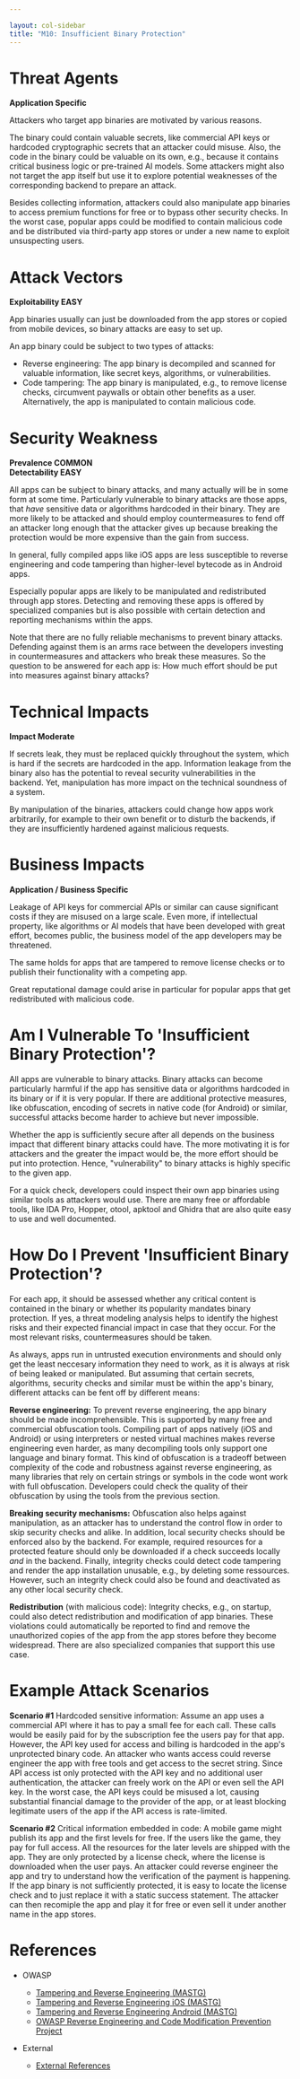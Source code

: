 ```yaml
---

layout: col-sidebar
title: "M10: Insufficient Binary Protection"
---
```


# Threat Agents

**Application Specific**

Attackers who target app binaries are motivated by various reasons. 

The binary could contain valuable secrets, like commercial API keys or hardcoded cryptographic secrets that an attacker could misuse. Also, the code in the binary could be valuable on its own, e.g., because it contains critical business logic or pre-trained AI models. Some attackers might also not target the app itself but use it to explore potential weaknesses of the corresponding backend to prepare an attack.

Besides collecting information, attackers could also manipulate app binaries to access premium functions for free or to bypass other security checks. In the worst case, popular apps could be modified to contain malicious code and be distributed via third-party app stores or under a new name to exploit unsuspecting users.


# Attack Vectors	

**Exploitability EASY**

App binaries usually can just be downloaded from the app stores or copied from mobile devices, so binary attacks are easy to set up. 

An app binary could be subject to two types of attacks:

- Reverse engineering: The app binary is decompiled and scanned for valuable information, like secret keys, algorithms, or vulnerabilities.
- Code tampering: The app binary is manipulated, e.g., to remove license checks, circumvent paywalls or obtain other benefits as a user. Alternatively, the app is manipulated to contain malicious code.


# Security Weakness	

**Prevalence COMMON** <br />
**Detectability EASY**

All apps can be subject to binary attacks, and many actually will be in some form at some time. Particularly vulnerable to binary attacks are those apps, that *have* sensitive data or algorithms hardcoded in their binary. They are more likely to be attacked and should employ countermeasures to fend off an attacker long enough that the attacker gives up because breaking the protection would be more expensive than the gain from success.

In general, fully compiled apps like iOS apps are less susceptible to reverse engineering and code tampering than higher-level bytecode as in Android apps. 

Especially popular apps are likely to be manipulated and redistributed through app stores. Detecting and removing these apps is offered by specialized companies but is also possible with certain detection and reporting mechanisms within the apps.

Note that there are no fully reliable mechanisms to prevent binary attacks. Defending against them is an arms race between the developers investing in countermeasures and attackers who break these measures. So the question to be answered for each app is: How much effort should be put into measures against binary attacks?


# Technical Impacts	

**Impact Moderate**

If secrets leak, they must be replaced quickly throughout the system, which is hard if the secrets are hardcoded in the app. Information leakage from the binary also has the potential to reveal security vulnerabilities in the backend. Yet, manipulation has more impact on the technical soundness of a system. 

By manipulation of the binaries, attackers could change how apps work arbitrarily, for example to their own benefit or to disturb the backends, if they are insufficiently hardened against malicious requests.


# Business Impacts
	
**Application / Business Specific** 

Leakage of API keys for commercial APIs or similar can cause significant costs if they are misused on a large scale. Even more, if intellectual property, like algorithms or AI models that have been developed with great effort, becomes public, the business model of the app developers may be threatened.

The same holds for apps that are tampered to remove license checks or to publish their functionality with a competing app.

Great reputational damage could arise in particular for popular apps that get redistributed with malicious code.


# Am I Vulnerable To 'Insufficient Binary Protection'?

All apps are vulnerable to binary attacks. Binary attacks can become particularly harmful if the app has sensitive data or algorithms hardcoded in its binary or if it is very popular. If there are additional protective measures, like obfuscation, encoding of secrets in native code (for Android) or similar, successful attacks become harder to achieve but never impossible. 

Whether the app is sufficiently secure after all depends on the business impact that different binary attacks could have. The more motivating it is for attackers and the greater the impact would be, the more effort should be put into protection. Hence, "vulnerability" to binary attacks is highly specific to the given app.

For a quick check, developers could inspect their own app binaries using similar tools as attackers would use. There are many free or affordable tools, like IDA Pro, Hopper, otool, apktool and Ghidra that are also quite easy to use and well documented.


# How Do I Prevent 'Insufficient Binary Protection'?

For each app, it should be assessed whether any critical content is contained in the binary or whether its popularity mandates binary protection. If yes, a threat modeling analysis helps to identify the highest risks and their expected financial impact in case that they occur. For the most relevant risks, countermeasures should be taken. 

As always, apps run in untrusted execution environments and should only get the least neccesary information they need to work, as it is always at risk of being leaked or manipulated. But assuming that certain secrets, algorithms, security checks and similar must be within the app's binary, different attacks can be fent off by different means:

**Reverse engineering:** To prevent reverse engineering, the app binary should be made incomprehensible. This is supported by many free and commercial obfuscation tools. Compiling part of apps natively (iOS and Android) or using interpreters or nested virtual machines makes reverse engineering even harder, as many decompiling tools only support one language and binary format. This kind of obfuscation is a tradeoff between complexity of the code and robustness against reverse engineering, as many libraries that rely on certain strings or symbols in the code wont work with full obfuscation. Developers could check the quality of their obfuscation by using the tools from the previous section.

**Breaking security mechanisms:** Obfuscation also helps against manipulation, as an attacker has to understand the control flow in order to skip security checks and alike. In addition, local security checks should be enforced also by the backend. For example, required resources for a protected feature should only be downloaded if a check succeeds locally *and* in the backend. Finally, integrity checks could detect code tampering and render the app installation unusable, e.g., by deleting some ressources. However, such an integrity check could also be found and deactivated as any other local security check.

**Redistribution** (with malicious code): Integrity checks, e.g., on startup, could also detect redistribution and modification of app binaries. These violations could automatically be reported to find and remove the unauthorized copies of the app from the app stores before they become widespread. There are also specialized companies that support this use case.


# Example Attack Scenarios

**Scenario #1** Hardcoded sensitive information: Assume an app uses a commercial API where it has to pay a small fee for each call. These calls would be easily paid for by the subscription fee the users pay for that app. However, the API key used for access and billing is hardcoded in the app's unprotected binary code. An attacker who wants access could reverse engineer the app with free tools and get access to the secret string. Since API access ist only protected with the API key and no additional user authentication, the attacker can freely work on the API or even sell the API key. In the worst case, the API keys could be misused a lot, causing substantial financial damage to the provider of the app, or at least blocking legitimate users of the app if the API access is rate-limited.

**Scenario #2** Critical information embedded in code: A mobile game might publish its app and the first levels for free. If the users like the game, they pay for full access. All the resources for the later levels are shipped with the app. They are only protected by a license check, where the license is downloaded when the user pays. An attacker could reverse engineer the app and try to understand how the verification of the payment is happening. If the app binary is not sufficiently protected, it is easy to locate the license check and to just replace it with a static success statement. The attacker can then recomiple the app and play it for free or even sell it under another name in the app stores.


# References

- OWASP
  - [Tampering and Reverse Engineering (MASTG)](https://mas.owasp.org/MASTG/General/0x04c-Tampering-and-Reverse-Engineering/)
  - [Tampering and Reverse Engineering iOS (MASTG)](https://mas.owasp.org/MASTG/iOS/0x06c-Reverse-Engineering-and-Tampering/)
  - [Tampering and Reverse Engineering Android (MASTG)](https://mas.owasp.org/MASTG/Android/0x05c-Reverse-Engineering-and-Tampering/)
  - [OWASP Reverse Engineering and Code Modification Prevention Project](https://wiki.owasp.org/index.php/OWASP_Reverse_Engineering_and_Code_Modification_Prevention_Project)

- External
  - [External References](http://cwe.mitre.org/)
